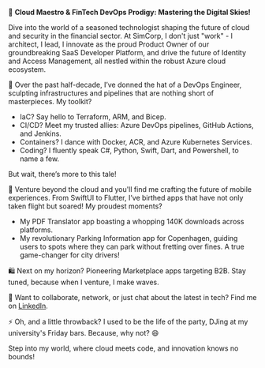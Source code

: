 🚀 **Cloud Maestro & FinTech DevOps Prodigy: Mastering the Digital Skies!**

Dive into the world of a seasoned technologist shaping the future of cloud and security in the financial sector. At SimCorp, I don't just "work" - I architect, I lead, I innovate as the proud Product Owner of our groundbreaking SaaS Developer Platform, and drive the future of Identity and Access Management, all nestled within the robust Azure cloud ecosystem.

🔧 Over the past half-decade, I’ve donned the hat of a DevOps Engineer, sculpting infrastructures and pipelines that are nothing short of masterpieces. My toolkit?
- IaC? Say hello to Terraform, ARM, and Bicep.
- CI/CD? Meet my trusted allies: Azure DevOps pipelines, GitHub Actions, and Jenkins.
- Containers? I dance with Docker, ACR, and Azure Kubernetes Services.
- Coding? I fluently speak C#, Python, Swift, Dart, and Powershell, to name a few.

But wait, there’s more to this tale!

📱 Venture beyond the cloud and you'll find me crafting the future of mobile experiences. From SwiftUI to Flutter, I’ve birthed apps that have not only taken flight but soared! My proudest moments?
- My PDF Translator app boasting a whopping 140K downloads across platforms.
- My revolutionary Parking Information app for Copenhagen, guiding users to spots where they can park without fretting over fines. A true game-changer for city drivers!

🛍️ Next on my horizon? Pioneering Marketplace apps targeting B2B. Stay tuned, because when I venture, I make waves.

🔗 Want to collaborate, network, or just chat about the latest in tech? Find me on [LinkedIn](#).

⚡ Oh, and a little throwback? I used to be the life of the party, DJing at my university's Friday bars. Because, why not? 😄

Step into my world, where cloud meets code, and innovation knows no bounds!
